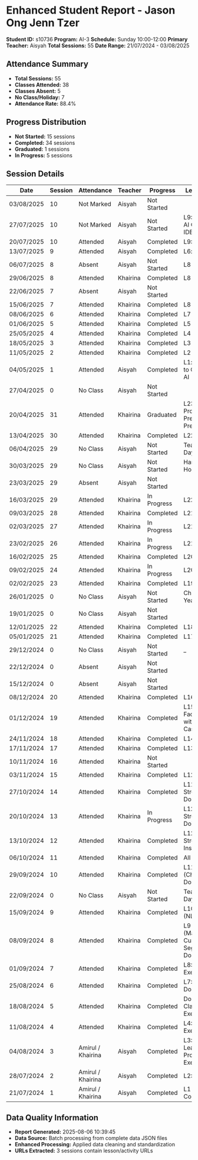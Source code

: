 # Enhanced Student Report - Jason Ong Jenn Tzer

**Student ID:** s10736
**Program:** AI-3
**Schedule:** Sunday 10:00-12:00
**Primary Teacher:** Aisyah
**Total Sessions:** 55
**Date Range:** 21/07/2024 - 03/08/2025

## Attendance Summary

- **Total Sessions:** 55
- **Classes Attended:** 38
- **Classes Absent:** 5
- **No Class/Holiday:** 7
- **Attendance Rate:** 88.4%

## Progress Distribution

- **Not Started:** 15 sessions
- **Completed:** 34 sessions
- **Graduated:** 1 sessions
- **In Progress:** 5 sessions

## Session Details

| Date | Session | Attendance | Teacher | Progress | Lesson/Topic |
|------|---------|------------|---------|----------|---------------|
| 03/08/2025 | 10 | Not Marked | Aisyah | Not Started |  |
| 27/07/2025 | 10 | Not Marked | Aisyah | Not Started | L9: Concept 8 AI Coding with IDE |
| 20/07/2025 | 10 | Attended | Aisyah | Completed | L9: Quiz 1 |
| 13/07/2025 | 9 | Attended | Aisyah | Completed | L6: project 1 |
| 06/07/2025 | 8 | Absent | Aisyah | Not Started | L8 Exercise |
| 29/06/2025 | 8 | Attended | Khairina | Completed | L8 Exercise |
| 22/06/2025 | 7 | Absent | Aisyah | Not Started |  |
| 15/06/2025 | 7 | Attended | Khairina | Completed | L8 Exercise |
| 08/06/2025 | 6 | Attended | Khairina | Completed | L7 Exercise |
| 01/06/2025 | 5 | Attended | Khairina | Completed | L5 Exercise  |
| 25/05/2025 | 4 | Attended | Khairina | Completed | L4 Exercise |
| 18/05/2025 | 3 | Attended | Khairina | Completed | L3 Exercise |
| 11/05/2025 | 2 | Attended | Khairina | Completed | L2 Exercise |
| 04/05/2025 | 1 | Attended | Aisyah | Completed | L1:ntroduction to Generative AI |
| 27/04/2025 | 0 | No Class | Aisyah | Not Started |  |
| 20/04/2025 | 31 | Attended | Khairina | Graduated | L23: Final Project Presentation Preparation |
| 13/04/2025 | 30 | Attended | Khairina | Completed | L22 Project |
| 06/04/2025 | 29 | No Class | Aisyah | Not Started | Teacher Parent Day |
| 30/03/2025 | 29 | No Class | Aisyah | Not Started | Hari Raya Holiday |
| 23/03/2025 | 29 | Absent | Aisyah | Not Started |  |
| 16/03/2025 | 29 | Attended | Khairina | In Progress | L22 Project |
| 09/03/2025 | 28 | Attended | Khairina | Completed | L21 Project |
| 02/03/2025 | 27 | Attended | Khairina | In Progress | L21 Project |
| 23/02/2025 | 26 | Attended | Khairina | In Progress | L21 Project |
| 16/02/2025 | 25 | Attended | Khairina | Completed | L20 Project |
| 09/02/2025 | 24 | Attended | Khairina | In Progress | L20 Project |
| 02/02/2025 | 23 | Attended | Khairina | Completed | L19 Quiz 2 |
| 26/01/2025 | 0 | No Class | Aisyah | Not Started | Chinese New Year Holiday |
| 19/01/2025 | 0 | No Class | Aisyah | Not Started |  |
| 12/01/2025 | 22 | Attended | Khairina | Completed | L18 Project |
| 05/01/2025 | 21 | Attended | Khairina | Completed | L17 Exercise |
| 29/12/2024 | 0 | No Class | Aisyah | Not Started | _ |
| 22/12/2024 | 0 | Absent | Aisyah | Not Started |  |
| 15/12/2024 | 0 | Absent | Aisyah | Not Started |  |
| 08/12/2024 | 20 | Attended | Khairina | Completed | L16 Exercise |
| 01/12/2024 | 19 | Attended | Khairina | Completed | L15 Project 5 Face Detection with Haar Cascades: |
| 24/11/2024 | 18 | Attended | Khairina | Completed | L14 Exercise |
| 17/11/2024 | 17 | Attended | Khairina | Completed | L13 Exercise |
| 10/11/2024 | 16 | Attended | Khairina | Not Started |  |
| 03/11/2024 | 15 | Attended | Khairina | Completed | L12 Quiz 1 |
| 27/10/2024 | 14 | Attended | Khairina | Completed | L11 Exercise Streamlit: Done |
| 20/10/2024 | 13 | Attended | Khairina | In Progress | L12 Exercise Streamlit: Doing |
| 13/10/2024 | 12 | Attended | Khairina | Completed | L12 Exercise Streamlit: Installation |
| 06/10/2024 | 11 | Attended | Khairina | Completed | All Done |
| 29/09/2024 | 10 | Attended | Khairina | Completed | L11 Project 4 (Chatbot): Done |
| 22/09/2024 | 0 | No Class | Aisyah | Not Started | Teacher Parent Day |
| 15/09/2024 | 9 | Attended | Khairina | Completed | L10 Exercises (NLP): 7/8 |
| 08/09/2024 | 8 | Attended | Khairina | Completed | L9 Project 3 (Mall Customer Segmentation): Done |
| 01/09/2024 | 7 | Attended | Khairina | Completed | L8: Clustering Exercise: Done |
| 25/08/2024 | 6 | Attended | Khairina | Completed | L7: Project 2: Done |
| 18/08/2024 | 5 | Attended | Khairina | Completed | DoneL6: Classification Exercise: Done |
| 11/08/2024 | 4 | Attended | Khairina | Completed | L4: Regression Exercise: Done  |
| 04/08/2024 | 3 | Amirul / Khairina | Aisyah | Completed | L3: Machine Learning Process Exercise: 6/7 |
| 28/07/2024 | 2 | Amirul / Khairina | Aisyah | Completed | L2: Machine  |
| 21/07/2024 | 1 | Amirul / Khairina | Aisyah | Completed | L1 Exercise: Completed |

## Data Quality Information

- **Report Generated:** 2025-08-06 10:39:45
- **Data Source:** Batch processing from complete data JSON files
- **Enhanced Processing:** Applied data cleaning and standardization
- **URLs Extracted:** 3 sessions contain lesson/activity URLs
